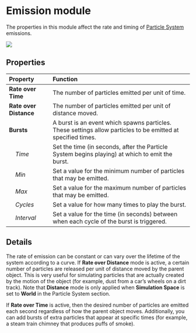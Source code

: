 # Emission module

The properties in this module affect the rate and timing of [Particle System](PartSysWhatIs) emissions.

![](../uploads/Main/PartSysEmissionModule-0.png)

## Properties

| **Property**| **Function** |
|:---|:---| 
| __Rate over Time__| The number of particles emitted per unit of time. |
| __Rate over Distance__| The number of particles emitted per unit of distance moved. |
| __Bursts__| A burst is an event which spawns particles. These settings allow particles to be emitted at specified times. |
|&nbsp;&nbsp;&nbsp;&nbsp;*Time*| Set the time (in seconds, after the Particle System begins playing) at which to emit the burst. |
|&nbsp;&nbsp;&nbsp;&nbsp;*Min*| Set a value for the minimum number of particles that may be emitted. |
|&nbsp;&nbsp;&nbsp;&nbsp;*Max*| Set a value for the maximum number of particles that may be emitted. |
|&nbsp;&nbsp;&nbsp;&nbsp;*Cycles*| Set a value for how many times to play the burst. |
|&nbsp;&nbsp;&nbsp;&nbsp;*Interval*| Set a value for the time (in seconds) between when each cycle of the burst is triggered. |

## Details

The rate of emission can be constant or can vary over the lifetime of the system according to a curve. If __Rate over Distance__ mode is active, a certain number of particles are released per unit of distance moved by the parent object. This is very useful for simulating particles that are actually created by the motion of the object (for example, dust from a car’s wheels on a dirt track). Note that __Distance__ mode is only applied when __Simulation Space__ is set to __World__ in the Particle System section.

If __Rate over Time__ is active, then the desired number of particles are emitted each second regardless of how the parent object moves. Additionally, you can add bursts of extra particles that appear at specific times (for example, a steam train chimney that produces puffs of smoke).

